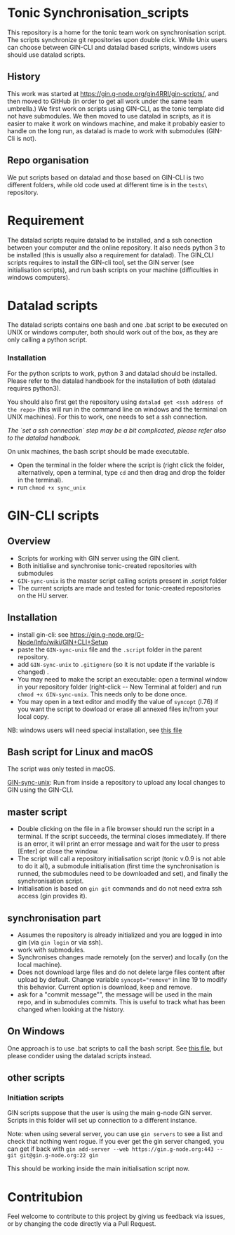 # Tonic Synchronisation_scripts

This repository is a home for the tonic team work on synchronisation script.
The scripts synchronize git repositories upon double click.
While Unix users can choose between GIN-CLI and datalad based scripts, windows users should use datalad scripts.

## History

This work was started at <https://gin.g-node.org/gin4RRI/gin-scripts/>, and then moved to GitHub (in order to get all work under the same team umbrella.) We first work on scripts using GIN-CLI, as the tonic template did not have submodules.
We then moved to use datalad in scripts, as it is easier to make it work on windows machine, and make it probably easier to handle on the long run, as datalad is made to work with submodules (GIN-Cli is not).

## Repo organisation

We put scripts based on datalad and those based on GIN-CLI is two different folders, while old code used at different time is in the `tests\` repository.

# Requirement

The datalad scripts require datalad to be installed, and a ssh conection between your computer and the online repository.
It also needs python 3 to be installed (this is usually also a requirement for datalad).
The GIN_CLI scripts requires to install the GIN-cli tool, set the GIN server (see initialisation scripts), and run bash scripts on your machine (difficulties in windows computers).

# Datalad scripts

The datalad scripts contains one bash and one .bat script to be executed on UNIX or windows computer, both should work out of the box, as they are only calling a python script.

### Installation

For the python scripts to work, python 3 and datalad should be installed.
Please refer to the datalad handbook for the installation of both (datalad requires python3).

You should also first get the repository using `datalad get <ssh address of the repo>` (this will run in the command line on windows and the terminal on UNIX machines).
For this to work, one needs to set a ssh connection.

*The \`set a ssh connection\` step may be a bit complicated, please refer also to the datalad handbook.*

On unix machines, the bash script should be made executable.

-    Open the terminal in the folder where the script is (right click the folder, alternatively, open a terminal, type `cd` and then drag and drop the folder in the terminal).
-   run `chmod +x sync_unix`

# GIN-CLI scripts

## Overview

-   Scripts for working with GIN server using the GIN client.
-   Both initialise and synchronise tonic-created repositories with submodules
-   `GIN-sync-unix` is the master script calling scripts present in .script folder
-   The current scripts are made and tested for tonic-created repositories on the HU server.

## Installation

-   install gin-cli: see <https://gin.g-node.org/G-Node/Info/wiki/GIN+CLI+Setup>
-   paste the `GIN-sync-unix` file and the `.script` folder in the parent repository.
-   add `GIN-sync-unix` to `.gitignore` (so it is not update if the variable is changed) .
-   You may need to make the script an executable: open a terminal window in your repository folder (right-click -- New Terminal at folder) and run `chmod +x GIN-sync-unix`. This needs only to be done once.
-   You may open in a text editor and modify the value of `syncopt` (l.76) if you want the script to dowload or erase all annexed files in/from your local copy.

NB: windows users will need special installation, see [this file](./GIN-cli/windows-workflow.md)

## Bash script for Linux and macOS

The script was only tested in macOS.

[GIN-sync-unix](./GIN-sync-unix): Run from inside a repository to upload any local changes to GIN using the GIN-CLI.

## master script

-   Double clicking on the file in a file browser should run the script in a terminal. If the script succeeds, the terminal closes immediately. If there is an error, it will print an error message and wait for the user to press [Enter] or close the window.
-   The script will call a repository initialisation script (tonic v.0.9 is not able to do it all), a submodule initialisation (first time the synchronisation is runned, the submodules need to be downloaded and set), and finally the synchronisation script.
-   Initialisation is based on `gin git` commands and do not need extra ssh access (gin provides it).

## synchronisation part

-   Assumes the repository is already initialized and you are logged in into gin (via `gin login` or via ssh).
-   work with submodules.
-   Synchronises changes made remotely (on the server) and locally (on the local machine).
-   Does not download large files and do not delete large files content after upload by default. Change variable `syncopt="remove"` in line 19 to modify this behavior. Current option is download, keep and remove.
-   ask for a "commit message"", the message will be used in the main repo, and in submodules commits. This is useful to track what has been changed when looking at the history.

## On Windows

One approach is to use .bat scripts to call the bash script.
See [this file](./windows-workflow.md), but please condider using the datalad scripts instead.

## other scripts

### Initiation scripts

GIN scripts suppose that the user is using the main g-node GIN server.
Scripts in this folder will set up connection to a different instance.

Note: when using several server, you can use `gin servers` to see a list and check that nothing went rogue.
If you ever get the gin server changed, you can get if back with `gin add-server --web https://gin.g-node.org:443 --git git@gin.g-node.org:22 gin`

This should be working inside the main initialisation script now.

# Contritubion

Feel welcome to contribute to this project by giving us feedback via issues, or by changing the code directly via a Pull Request.
